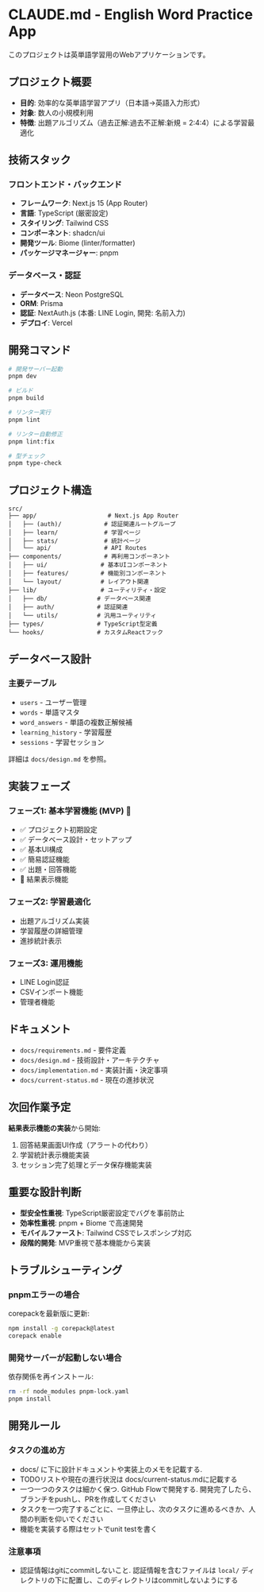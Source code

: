# CLAUDE.md - English Word Practice App

このプロジェクトは英単語学習用のWebアプリケーションです。

## プロジェクト概要

- **目的**: 効率的な英単語学習アプリ（日本語→英語入力形式）
- **対象**: 数人の小規模利用
- **特徴**: 出題アルゴリズム（過去正解:過去不正解:新規 = 2:4:4）による学習最適化

## 技術スタック

### フロントエンド・バックエンド
- **フレームワーク**: Next.js 15 (App Router)
- **言語**: TypeScript (厳密設定)
- **スタイリング**: Tailwind CSS
- **コンポーネント**: shadcn/ui
- **開発ツール**: Biome (linter/formatter)
- **パッケージマネージャー**: pnpm

### データベース・認証
- **データベース**: Neon PostgreSQL
- **ORM**: Prisma
- **認証**: NextAuth.js (本番: LINE Login, 開発: 名前入力)
- **デプロイ**: Vercel

## 開発コマンド

```bash
# 開発サーバー起動
pnpm dev

# ビルド
pnpm build

# リンター実行
pnpm lint

# リンター自動修正
pnpm lint:fix

# 型チェック
pnpm type-check
```

## プロジェクト構造

```
src/
├── app/                    # Next.js App Router
│   ├── (auth)/            # 認証関連ルートグループ
│   ├── learn/             # 学習ページ
│   ├── stats/             # 統計ページ
│   └── api/               # API Routes
├── components/            # 再利用コンポーネント
│   ├── ui/               # 基本UIコンポーネント
│   ├── features/         # 機能別コンポーネント
│   └── layout/           # レイアウト関連
├── lib/                  # ユーティリティ・設定
│   ├── db/              # データベース関連
│   ├── auth/            # 認証関連
│   └── utils/           # 汎用ユーティリティ
├── types/               # TypeScript型定義
└── hooks/               # カスタムReactフック
```

## データベース設計

### 主要テーブル
- `users` - ユーザー管理
- `words` - 単語マスタ
- `word_answers` - 単語の複数正解候補
- `learning_history` - 学習履歴
- `sessions` - 学習セッション

詳細は `docs/design.md` を参照。

## 実装フェーズ

### フェーズ1: 基本学習機能 (MVP) 🚧
- ✅ プロジェクト初期設定
- ✅ データベース設計・セットアップ
- ✅ 基本UI構成
- ✅ 簡易認証機能
- ✅ 出題・回答機能
- 🚧 結果表示機能

### フェーズ2: 学習最適化
- 出題アルゴリズム実装
- 学習履歴の詳細管理
- 進捗統計表示

### フェーズ3: 運用機能
- LINE Login認証
- CSVインポート機能
- 管理者機能

## ドキュメント

- `docs/requirements.md` - 要件定義
- `docs/design.md` - 技術設計・アーキテクチャ
- `docs/implementation.md` - 実装計画・決定事項
- `docs/current-status.md` - 現在の進捗状況

## 次回作業予定

**結果表示機能の実装**から開始:
1. 回答結果画面UI作成（アラートの代わり）
2. 学習統計表示機能実装
3. セッション完了処理とデータ保存機能実装

## 重要な設計判断

- **型安全性重視**: TypeScript厳密設定でバグを事前防止
- **効率性重視**: pnpm + Biome で高速開発
- **モバイルファースト**: Tailwind CSSでレスポンシブ対応
- **段階的開発**: MVP重視で基本機能から実装

## トラブルシューティング

### pnpmエラーの場合
corepackを最新版に更新:
```bash
npm install -g corepack@latest
corepack enable
```

### 開発サーバーが起動しない場合
依存関係を再インストール:
```bash
rm -rf node_modules pnpm-lock.yaml
pnpm install
```

## 開発ルール

### タスクの進め方

- docs/ に下に設計ドキュメントや実装上のメモを記載する.
- TODOリストや現在の進行状況は docs/current-status.mdに記載する
- 一つ一つのタスクは細かく保つ. GitHub Flowで開発する. 開発完了したら、ブランチをpushし、PRを作成してください
- タスクを一つ完了するごとに、一旦停止し、次のタスクに進めるべきか、人間の判断を仰いでください
- 機能を実装する際はセットでunit testを書く

### 注意事項

- 認証情報はgitにcommitしないこと. 認証情報を含むファイルは `local/` ディレクトリの下に配置し、このディレクトリはcommitしないようにする
